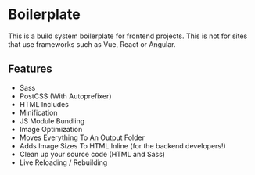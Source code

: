 # Boilerplate

This is a build system boilerplate for frontend projects.
This is not for sites that use frameworks such as Vue, React or Angular.

## Features

* Sass
* PostCSS (With Autoprefixer)
* HTML Includes
* Minification
* JS Module Bundling
* Image Optimization
* Moves Everything To An Output Folder
* Adds Image Sizes To HTML Inline (for the backend developers!)
* Clean up your source code (HTML and Sass)
* Live Reloading / Rebuilding